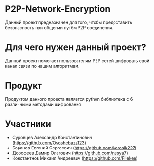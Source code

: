 # P2P-Network-Encryption
Данный проект предназначен для того, чтобы предоставить безопасность при общении путём P2P соединения.

# Для чего нужен данный проект?
Данный проект помогает пользователям P2P сетей шифровать свой канал связи по нашим алгоритмам.

# Продукт
Продуктом данного проекта является python библиотека с 6 различными методами шифрования

# Участники
- Суровцев Александр Константинович (https://github.com/Ovoshebaza123)
- Баранов Евгений Сергеевич (https://github.com/karasik227)
- Дорофеев Дамир Олегович (https://github.com/nesya7)
- Константнов Михаил Андреевич (https://github.com/Fileken)
